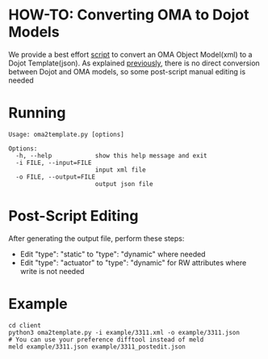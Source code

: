 # HOW-TO: Converting OMA to Dojot Models

We provide a best effort [script](../client/oma2template.py) to convert an OMA 
Object Model(xml) to a Dojot Template(json). As explained [previously](modeling.md),
there is no direct conversion between Dojot and OMA models, so some 
post-script manual editing is needed




# Running

    Usage: oma2template.py [options]
    
    Options:
      -h, --help            show this help message and exit
      -i FILE, --input=FILE
                            input xml file
      -o FILE, --output=FILE
                            output json file

# Post-Script Editing

After generating the output file, perform these steps:

- Edit "type": "static" to "type": "dynamic" where needed
- Edit "type": "actuator" to "type": "dynamic" for RW attributes where write is not needed



# Example
    
    cd client
    python3 oma2template.py -i example/3311.xml -o example/3311.json
    # You can use your preference difftool instead of meld
    meld example/3311.json example/3311_postedit.json
    